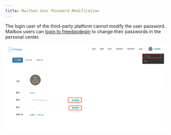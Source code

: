 ```yaml
---
title: Mailbox User Password Modification
---
```

The login user of the third-party platform cannot modify the user password. 
Mailbox users can [login to freedgodegin](https://www.freedgo.com/login.html "login") to change their passwords in the personal center.  


![change password](/public/themes/freedgo/usercenter.png "change password")